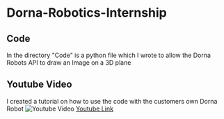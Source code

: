 # Dorna-Robotics-Internship
## Code
 In the directory "Code" is a python file which I wrote to allow the Dorna Robots API to draw an Image on a 3D plane
 ## Youtube Video
 I created a tutorial on how to use the code with the customers own Dorna Robot
 ![](/assets/img/MarineGEO_logo.png "Youtube Video")
 [Youtube Link](https://www.youtube.com/watch?v=N5IlFthJBqI&t=27s)
